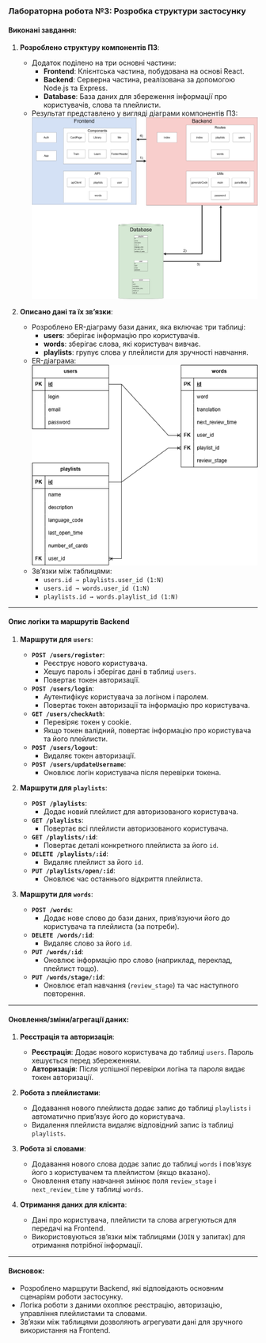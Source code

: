 ### Лабораторна робота №3: Розробка структури застосунку

#### Виконані завдання:

1. **Розроблено структуру компонентів ПЗ**:
   - Додаток поділено на три основні частини:
     - **Frontend**: Клієнтська частина, побудована на основі React.
     - **Backend**: Серверна частина, реалізована за допомогою Node.js та Express.
     - **Database**: База даних для збереження інформації про користувачів, слова та плейлисти.
   - Результат представлено у вигляді діаграми компонентів ПЗ:
     ![Діаграма компонентів ПЗ](./Діаграма_компонентів_ПЗ.png)

2. **Описано дані та їх зв’язки**:
   - Розроблено ER-діаграму бази даних, яка включає три таблиці:
     - **users**: зберігає інформацію про користувачів.
     - **words**: зберігає слова, які користувач вивчає.
     - **playlists**: групує слова у плейлисти для зручності навчання.
   - ER-діаграма:
     ![ER-діаграма](./ER_діаграма.png)
   - Зв’язки між таблицями:
     - `users.id → playlists.user_id (1:N)`
     - `users.id → words.user_id (1:N)`
     - `playlists.id → words.playlist_id (1:N)`

---

#### **Опис логіки та маршрутів Backend**

1. **Маршрути для `users`**:
   - **`POST /users/register`**:
     - Реєструє нового користувача.
     - Хешує пароль і зберігає дані в таблиці `users`.
     - Повертає токен авторизації.
   - **`POST /users/login`**:
     - Аутентифікує користувача за логіном і паролем.
     - Повертає токен авторизації та інформацію про користувача.
   - **`GET /users/checkAuth`**:
     - Перевіряє токен у cookie.
     - Якщо токен валідний, повертає інформацію про користувача та його плейлисти.
   - **`POST /users/logout`**:
     - Видаляє токен авторизації.
   - **`POST /users/updateUsername`**:
     - Оновлює логін користувача після перевірки токена.

2. **Маршрути для `playlists`**:
   - **`POST /playlists`**:
     - Додає новий плейлист для авторизованого користувача.
   - **`GET /playlists`**:
     - Повертає всі плейлисти авторизованого користувача.
   - **`GET /playlists/:id`**:
     - Повертає деталі конкретного плейлиста за його `id`.
   - **`DELETE /playlists/:id`**:
     - Видаляє плейлист за його `id`.
   - **`PUT /playlists/open/:id`**:
     - Оновлює час останнього відкриття плейлиста.

3. **Маршрути для `words`**:
   - **`POST /words`**:
     - Додає нове слово до бази даних, прив’язуючи його до користувача та плейлиста (за потреби).
   - **`DELETE /words/:id`**:
     - Видаляє слово за його `id`.
   - **`PUT /words/:id`**:
     - Оновлює інформацію про слово (наприклад, переклад, плейлист тощо).
   - **`PUT /words/stage/:id`**:
     - Оновлює етап навчання (`review_stage`) та час наступного повторення.

---

#### **Оновлення/зміни/агрегації даних**:

1. **Реєстрація та авторизація**:
   - **Реєстрація**: Додає нового користувача до таблиці `users`. Пароль хешується перед збереженням.
   - **Авторизація**: Після успішної перевірки логіна та пароля видає токен авторизації.

2. **Робота з плейлистами**:
   - Додавання нового плейлиста додає запис до таблиці `playlists` і автоматично прив’язує його до користувача.
   - Видалення плейлиста видаляє відповідний запис із таблиці `playlists`.

3. **Робота зі словами**:
   - Додавання нового слова додає запис до таблиці `words` і пов’язує його з користувачем та плейлистом (якщо вказано).
   - Оновлення етапу навчання змінює поля `review_stage` і `next_review_time` у таблиці `words`.

4. **Отримання даних для клієнта**:
   - Дані про користувача, плейлисти та слова агрегуються для передачі на Frontend.
   - Використовуються зв’язки між таблицями (`JOIN` у запитах) для отримання потрібної інформації.

---

#### Висновок:
- Розроблено маршрути Backend, які відповідають основним сценаріям роботи застосунку.
- Логіка роботи з даними охоплює реєстрацію, авторизацію, управління плейлистами та словами.
- Зв’язки між таблицями дозволяють агрегувати дані для зручного використання на Frontend.
